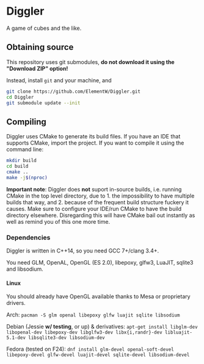 # Diggler

A game of cubes and the like.

## Obtaining source

This repository uses git submodules, **do not download it using the "Download ZIP" option!**

Instead, install `git` and your machine, and
```sh
git clone https://github.com/ElementW/Diggler.git
cd Diggler
git submodule update --init
```

## Compiling

Diggler uses CMake to generate its build files. If you have an IDE that supports CMake, import the project.
If you want to compile it using the command line:
```sh
mkdir build
cd build
cmake ..
make -j$(nproc)
```

**Important note**: Diggler does **not** suport in-source builds, i.e. running CMake in the top level directory, due to 1. the impossibility to have multiple builds that way, and 2. because of the frequent build structure fuckery it causes. Make sure to configure your IDE/run CMake to have the build directory elsewhere. Disregarding this will have CMake bail out instantly as well as remind you of this one more time.

### Dependencies

Diggler is written in C++14, so you need GCC 7+/clang 3.4+.

You need GLM, OpenAL, OpenGL (ES 2.0), libepoxy, glfw3, LuaJIT, sqlite3 and libsodium.

#### Linux

You should already have OpenGL available thanks to Mesa or proprietary drivers.

Arch: `pacman -S glm openal libepoxy glfw luajit sqlite libsodium`

Debian (Jessie **w/ testing**, or up) & derivatives: `apt-get install libglm-dev libopenal-dev libepoxy-dev libglfw3-dev libx{i,randr}-dev libluajit-5.1-dev libsqlite3-dev libsodium-dev`

Fedora (tested on F24): `dnf install glm-devel openal-soft-devel libepoxy-devel glfw-devel luajit-devel sqlite-devel libsodium-devel`
